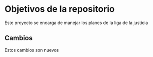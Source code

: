 # Objetivos de la repositorio

Este proyecto se encarga de manejar los planes de la liga de la justicia

## Cambios

Estos cambios son nuevos
